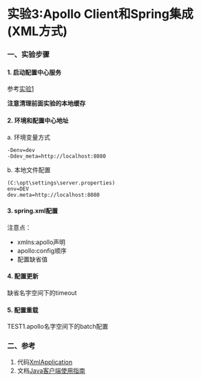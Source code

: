 实验3:Apollo Client和Spring集成(XML方式)
======

### 一、实验步骤

#### 1. 启动配置中心服务
参考[实验1](../lab01)

**注意清理前面实验的本地缓存**

#### 2. 环境和配置中心地址
a. 环境变量方式

```
-Denv=dev
-Ddev_meta=http://localhost:8080
```

b. 本地文件配置

```
(C:\opt\settings\server.properties)
env=DEV
dev.meta=http://localhost:8080
```

#### 3. spring.xml配置

注意点：
  * xmlns:apollo声明
  * apollo:config顺序
  * 配置缺省值

#### 4. 配置更新

缺省名字空间下的timeout

#### 5. 配置重载

TEST1.apollo名字空间下的batch配置


### 二、参考

1. 代码[XmlApplication](https://github.com/ctripcorp/apollo/blob/master/apollo-demo/src/main/java/com/ctrip/framework/apollo/demo/spring/xmlConfigDemo/XmlApplication.java)
2. 文档[Java客户端使用指南](https://github.com/ctripcorp/apollo/wiki/Java%E5%AE%A2%E6%88%B7%E7%AB%AF%E4%BD%BF%E7%94%A8%E6%8C%87%E5%8D%97)




